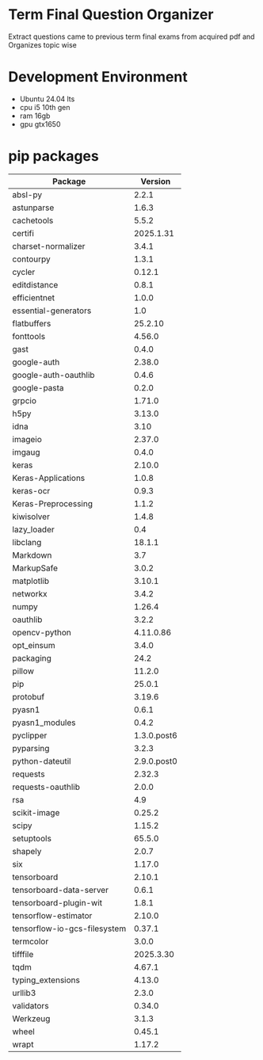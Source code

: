 # Term Final Question Organizer

Extract questions came to previous term final exams from acquired pdf and Organizes topic wise

# Development Environment

- Ubuntu 24.04 lts
- cpu i5 10th gen
- ram 16gb
- gpu gtx1650

# pip packages

|Package|Version|
|----------------------------|-----------|
|absl-py|2.2.1|
|astunparse|1.6.3|
|cachetools|5.5.2|
|certifi|2025.1.31|
|charset-normalizer|3.4.1|
|contourpy|1.3.1|
|cycler|0.12.1|
|editdistance|0.8.1|
|efficientnet|1.0.0|
|essential-generators|1.0|
|flatbuffers|25.2.10|
|fonttools|4.56.0|
|gast|0.4.0|
|google-auth|2.38.0|
|google-auth-oauthlib|0.4.6|
|google-pasta|0.2.0|
|grpcio|1.71.0|
|h5py|3.13.0|
|idna|3.10|
|imageio|2.37.0|
|imgaug|0.4.0|
|keras|2.10.0|
|Keras-Applications|1.0.8|
|keras-ocr|0.9.3|
|Keras-Preprocessing|1.1.2|
|kiwisolver|1.4.8|
|lazy_loader|0.4|
|libclang|18.1.1|
|Markdown|3.7|
|MarkupSafe|3.0.2|
|matplotlib|3.10.1|
|networkx|3.4.2|
|numpy|1.26.4|
|oauthlib|3.2.2|
|opencv-python|4.11.0.86|
|opt_einsum|3.4.0|
|packaging|24.2|
|pillow|11.2.0|
|pip|25.0.1|
|protobuf|3.19.6|
|pyasn1|0.6.1|
|pyasn1_modules|0.4.2|
|pyclipper|1.3.0.post6|
|pyparsing|3.2.3|
|python-dateutil|2.9.0.post0|
|requests|2.32.3|
|requests-oauthlib|2.0.0|
|rsa|4.9|
|scikit-image|0.25.2|
|scipy|1.15.2|
|setuptools|65.5.0|
|shapely|2.0.7|
|six|1.17.0|
|tensorboard|2.10.1|
|tensorboard-data-server|0.6.1|
|tensorboard-plugin-wit|1.8.1|
|tensorflow-estimator|2.10.0|
|tensorflow-io-gcs-filesystem|0.37.1|
|termcolor|3.0.0|
|tifffile|2025.3.30|
|tqdm|4.67.1|
|typing_extensions|4.13.0|
|urllib3|2.3.0|
|validators|0.34.0|
|Werkzeug|3.1.3|
|wheel|0.45.1|
|wrapt|1.17.2|